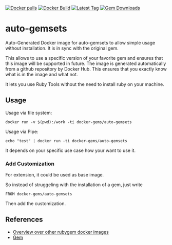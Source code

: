 [![Docker pulls](https://img.shields.io/docker/pulls/rubygem/auto-gemsets.svg)](https://hub.docker.com/r/rubygem/auto-gemsets/)
[![Docker Build](https://img.shields.io/docker/automated/rubygem/auto-gemsets.svg)](https://hub.docker.com/r/rubygem/auto-gemsets/)
[![Latest Tag](https://img.shields.io/github/tag/docker-rubygem/auto-gemsets.svg)](https://hub.docker.com/r/rubygem/auto-gemsets/)
[![Gem Downloads](https://img.shields.io/gem/dt/auto-gemsets.svg)](https://rubygems.org/gems/auto-gemsets/)
# auto-gemsets

Auto-Generated Docker image for auto-gemsets to allow simple usage without installation.
It is in sync with the original gem.

This allows to use a specific version of your favorite gem and ensures that this image will be supported in future.
The image is generated automatically from a github repository by Docker Hub.
This ensures that you exactly know what is in the image and what not.

It lets you use Ruby Tools without the need to install ruby on your machine.

## Usage

Usage via file system:

`docker run -v $(pwd):/work -ti docker-gems/auto-gemsets`

Usage via Pipe:

`echo "test" | docker run -ti docker-gems/auto-gemsets`

It depends on your specific use case how your want to use it.

### Add Customization

For extension, it could be used as base image.

So instead of struggeling with the installation of a gem, just write

`FROM docker-gems/auto-gemsets`

Then add the customization.

## References

 - [Overview over other rubygem docker images](https://github.com/thinkbot/docker-rubygem)
 - [Gem](https://rubygems.org/gems/auto-gemsets/)
